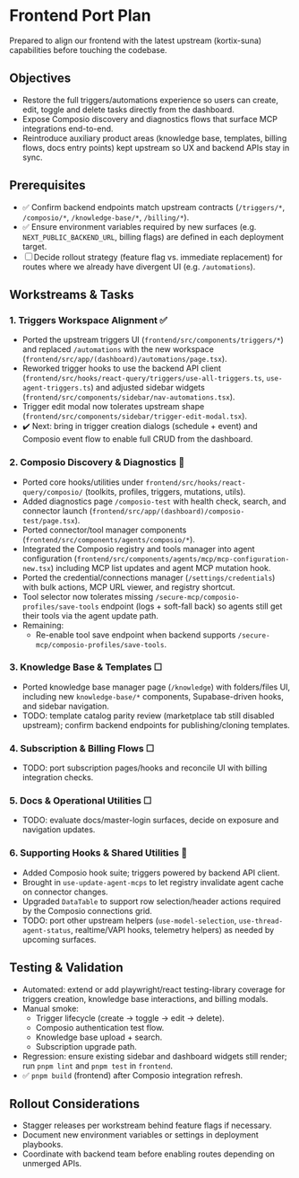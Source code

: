 # Frontend Port Plan

Prepared to align our frontend with the latest upstream (kortix-suna) capabilities before touching the codebase.

## Objectives
- Restore the full triggers/automations experience so users can create, edit, toggle and delete tasks directly from the dashboard.
- Expose Composio discovery and diagnostics flows that surface MCP integrations end-to-end.
- Reintroduce auxiliary product areas (knowledge base, templates, billing flows, docs entry points) kept upstream so UX and backend APIs stay in sync.

## Prerequisites
- ✅ Confirm backend endpoints match upstream contracts (`/triggers/*`, `/composio/*`, `/knowledge-base/*`, `/billing/*`).
- ✅ Ensure environment variables required by new surfaces (e.g. `NEXT_PUBLIC_BACKEND_URL`, billing flags) are defined in each deployment target.
- ☐ Decide rollout strategy (feature flag vs. immediate replacement) for routes where we already have divergent UI (e.g. `/automations`).

## Workstreams & Tasks

### 1. Triggers Workspace Alignment ✅
- Ported the upstream triggers UI (`frontend/src/components/triggers/*`) and replaced `/automations` with the new workspace (`frontend/src/app/(dashboard)/automations/page.tsx`).
- Reworked trigger hooks to use the backend API client (`frontend/src/hooks/react-query/triggers/use-all-triggers.ts`, `use-agent-triggers.ts`) and adjusted sidebar widgets (`frontend/src/components/sidebar/nav-automations.tsx`).
- Trigger edit modal now tolerates upstream shape (`frontend/src/components/sidebar/trigger-edit-modal.tsx`).
- ✔️ Next: bring in trigger creation dialogs (schedule + event) and Composio event flow to enable full CRUD from the dashboard.

### 2. Composio Discovery & Diagnostics 🚧
- Ported core hooks/utilities under `frontend/src/hooks/react-query/composio/` (toolkits, profiles, triggers, mutations, utils).
- Added diagnostics page `/composio-test` with health check, search, and connector launch (`frontend/src/app/(dashboard)/composio-test/page.tsx`).
- Ported connector/tool manager components (`frontend/src/components/agents/composio/*`).
- Integrated the Composio registry and tools manager into agent configuration (`frontend/src/components/agents/mcp/mcp-configuration-new.tsx`) including MCP list updates and agent MCP mutation hook.
- Ported the credential/connections manager (`/settings/credentials`) with bulk actions, MCP URL viewer, and registry shortcut.
- Tool selector now tolerates missing `/secure-mcp/composio-profiles/save-tools` endpoint (logs + soft-fall back) so agents still get their tools via the agent update path.
- Remaining:
  - Re-enable tool save endpoint when backend supports `/secure-mcp/composio-profiles/save-tools`.

### 3. Knowledge Base & Templates ☐
- Ported knowledge base manager page (`/knowledge`) with folders/files UI, including new `knowledge-base/*` components, Supabase-driven hooks, and sidebar navigation.
- TODO: template catalog parity review (marketplace tab still disabled upstream); confirm backend endpoints for publishing/cloning templates.

### 4. Subscription & Billing Flows ☐
- TODO: port subscription pages/hooks and reconcile UI with billing integration checks.

### 5. Docs & Operational Utilities ☐
- TODO: evaluate docs/master-login surfaces, decide on exposure and navigation updates.

### 6. Supporting Hooks & Shared Utilities 🚧
- Added Composio hook suite; triggers powered by backend API client.
- Brought in `use-update-agent-mcps` to let registry invalidate agent cache on connector changes.
- Upgraded `DataTable` to support row selection/header actions required by the Composio connections grid.
- TODO: port other upstream helpers (`use-model-selection`, `use-thread-agent-status`, realtime/VAPI hooks, telemetry helpers) as needed by upcoming surfaces.

## Testing & Validation
- Automated: extend or add playwright/react testing-library coverage for triggers creation, knowledge base interactions, and billing modals.
- Manual smoke:
  - Trigger lifecycle (create → toggle → edit → delete).
  - Composio authentication test flow.
  - Knowledge base upload + search.
  - Subscription upgrade path.
- Regression: ensure existing sidebar and dashboard widgets still render; run `pnpm lint` and `pnpm test` in `frontend`.
- ✅ `pnpm build` (frontend) after Composio integration refresh.

## Rollout Considerations
- Stagger releases per workstream behind feature flags if necessary.
- Document new environment variables or settings in deployment playbooks.
- Coordinate with backend team before enabling routes depending on unmerged APIs.
